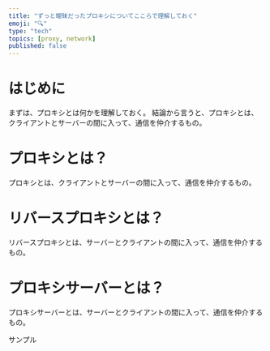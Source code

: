 ```yaml
---
title: "ずっと曖昧だったプロキシについてここらで理解しておく"
emoji: "🔍"
type: "tech"
topics: [proxy, network]
published: false
---
```


# はじめに

まずは、プロキシとは何かを理解しておく。
結論から言うと、プロキシとは、クライアントとサーバーの間に入って、通信を仲介するもの。

# プロキシとは？
プロキシとは、クライアントとサーバーの間に入って、通信を仲介するもの。

# リバースプロキシとは？

リバースプロキシとは、サーバーとクライアントの間に入って、通信を仲介するもの。

# プロキシサーバーとは？
プロキシサーバーとは、サーバーとクライアントの間に入って、通信を仲介するもの。

サンプル